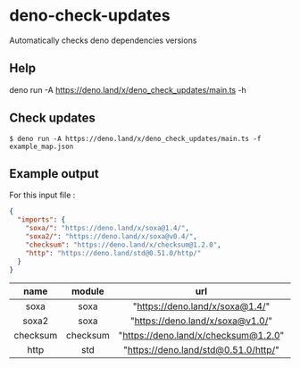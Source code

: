 # deno-check-updates
Automatically checks deno dependencies versions

## Help
deno run -A https://deno.land/x/deno_check_updates/main.ts -h

## Check updates
```shell
$ deno run -A https://deno.land/x/deno_check_updates/main.ts -f example_map.json
```

## Example output
For this input file :

```json
{
  "imports": {
    "soxa/": "https://deno.land/x/soxa@1.4/",
    "soxa2/": "https://deno.land/x/soxa@v0.4/",
    "checksum": "https://deno.land/x/checksum@1.2.0",
    "http": "https://deno.land/std@0.51.0/http/"
  }
}
```

| name | module  | url  | version | latest | upToDate
| :---:| :-----: | :--: | :-----: | :----: | :----: |
| soxa  | soxa | "https://deno.land/x/soxa@1.4/" |  "1.4" | "1.4" | true
| soxa2 | soxa | "https://deno.land/x/soxa@v1.0/" |  "v1.1" | "v1.1" | true
| checksum | checksum | "https://deno.land/x/checksum@1.2.0" |  "v1.2.0" | "v1.4.0" | false
| http | std | "https://deno.land/std@0.51.0/http/" |  "v0.51.0" | "v0.52.0" | false
